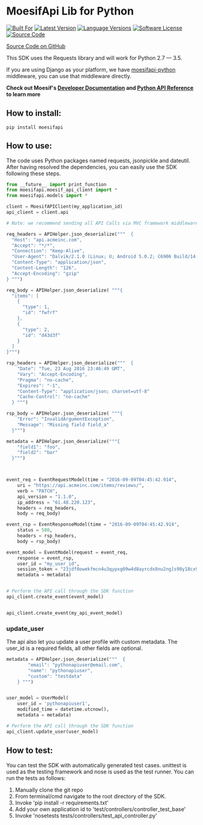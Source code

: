 # MoesifApi Lib for Python

[![Built For][ico-built-for]][link-built-for]
[![Latest Version][ico-version]][link-package]
[![Language Versions][ico-language]][link-language]
[![Software License][ico-license]][link-license]
[![Source Code][ico-source]][link-source]

[Source Code on GitHub](https://github.com/moesif/moesifapi-python)

This SDK uses the Requests library and will work for Python 2.7 — 3.5.

If you are using Django as your platform, we have [moesifapi-python](https://github.com/Moesif/moesifapi-python) middleware, you can use that middleware directly.

__Check out Moesif's [Developer Documentation](https://www.moesif.com/docs) and [Python API Reference](https://www.moesif.com/docs/api?python) to learn more__


## How to install:

```
pip install moesifapi
```

## How to use:

The code uses Python packages named requests, jsonpickle and dateutil.
After having resolved the dependencies, you can easily use the SDK following these steps.

```python
from __future__ import print_function
from moesifapi.moesif_api_client import *
from moesifapi.models import *

client = MoesifAPIClient(my_application_id)
api_client = client.api

# Note: we recommend sending all API Calls via MVC framework middleware.

req_headers = APIHelper.json_deserialize("""  {
  "Host": "api.acmeinc.com",
  "Accept": "*/*",
  "Connection": "Keep-Alive",
  "User-Agent": "Dalvik/2.1.0 (Linux; U; Android 5.0.2; C6906 Build/14.5.A.0.242)",
  "Content-Type": "application/json",
  "Content-Length": "126",
  "Accept-Encoding": "gzip"
} """)

req_body = APIHelper.json_deserialize( """{
  "items": [
    {
      "type": 1,
      "id": "fwfrf"
    },
    {
      "type": 2,
      "id": "d43d3f"
    }
  ]
}""")

rsp_headers = APIHelper.json_deserialize("""  {
    "Date": "Tue, 23 Aug 2016 23:46:49 GMT",
    "Vary": "Accept-Encoding",
    "Pragma": "no-cache",
    "Expires": "-1",
    "Content-Type": "application/json; charset=utf-8"
    "Cache-Control": "no-cache"
  } """)

rsp_body = APIHelper.json_deserialize( """{
    "Error": "InvalidArgumentException",
    "Message": "Missing field field_a"
  }""")

metadata = APIHelper.json_deserialize("""{
    "field1": "foo",
    "field2": "bar"
  }""")



event_req = EventRequestModel(time = "2016-09-09T04:45:42.914",
    uri = "https://api.acmeinc.com/items/reviews/",
    verb = "PATCH",
    api_version = "1.1.0",
    ip_address = "61.48.220.123",
    headers = req_headers,
    body = req_body)

event_rsp = EventResponseModel(time = "2016-09-09T04:45:42.914",
    status = 500,
    headers = rsp_headers,
    body = rsp_body)

event_model = EventModel(request = event_req,
    response = event_rsp,
    user_id = "my_user_id",
    session_token = "23jdf0owekfmcn4u3qypxg09w4d8ayrcdx8nu2ng]s98y18cx98q3yhwmnhcfx43f",
    metadata = metadata)


# Perform the API call through the SDK function
api_client.create_event(event_model)


api_client.create_event(my_api_event_model)
```

### update_user

The api also let you update a user profile with custom metadata.
The user_id is a required fields, all other fields are optional.

```python
metadata = APIHelper.json_deserialize("""  {
        "email": "pythonapiuser@email.com",
        "name": "pythonapiuser",
        "custom": "testdata"
    } """)


user_model = UserModel(
    user_id = 'pythonapiuser1',
    modified_time = datetime.utcnow(),
    metadata = metadata)

# Perform the API call through the SDK function
api_client.update_user(user_model)

```

## How  to test:

You can test the SDK with automatically generated test
cases. unittest is used as the testing framework and nose is used as the test
runner. You can run the tests as follows:

  1. Manually clone the git repo
  2. From terminal/cmd navigate to the root directory of the SDK.
  3. Invoke 'pip install -r requirements.txt'
  4. Add your own application id to 'test/controllers/controller_test_base'
  5. Invoke 'nosetests tests/controllers/test_api_controller.py'

  [ico-built-for]: https://img.shields.io/badge/built%20for-python-blue.svg
  [ico-version]: https://img.shields.io/pypi/v/moesifapi.svg
  [ico-language]: https://img.shields.io/pypi/pyversions/moesifapi.svg
  [ico-license]: https://img.shields.io/badge/License-Apache%202.0-green.svg
  [ico-source]: https://img.shields.io/github/last-commit/moesif/moesifapi-python.svg?style=social

  [link-built-for]: https://github.com/rack/rack
  [link-package]: https://pypi.python.org/pypi/moesifapi
  [link-language]: https://pypi.python.org/pypi/moesifapi
  [link-license]: https://raw.githubusercontent.com/Moesif/moesifapi-python/master/LICENSE
  [link-source]: https://github.com/Moesif/moesifapi-python
